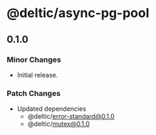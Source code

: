 # @deltic/async-pg-pool

## 0.1.0

### Minor Changes

- Initial release.

### Patch Changes

- Updated dependencies
  - @deltic/error-standard@0.1.0
  - @deltic/mutex@0.1.0
